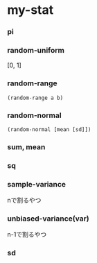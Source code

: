# my-stat

### pi
### random-uniform
[0, 1]
### random-range
`(random-range a b)`

### random-normal
`(random-normal [mean [sd]])`
### sum, mean
### sq
### sample-variance
nで割るやつ
### unbiased-variance(var)
n-1で割るやつ
### sd
